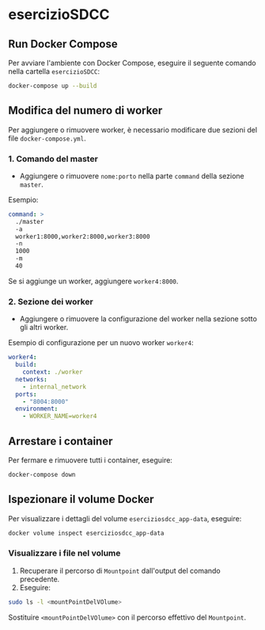# esercizioSDCC

## Run Docker Compose
Per avviare l'ambiente con Docker Compose, eseguire il seguente comando nella cartella `esercizioSDCC`:

```bash
docker-compose up --build
```

## Modifica del numero di worker
Per aggiungere o rimuovere worker, è necessario modificare due sezioni del file `docker-compose.yml`.

### 1. Comando del master
- Aggiungere o rimuovere `nome:porto` nella parte `command` della sezione `master`.

Esempio:
```yaml
command: >
  ./master
  -a
  worker1:8000,worker2:8000,worker3:8000
  -n
  1000
  -m
  40
```
Se si aggiunge un worker, aggiungere `worker4:8000`.

### 2. Sezione dei worker
- Aggiungere o rimuovere la configurazione del worker nella sezione sotto gli altri worker.

Esempio di configurazione per un nuovo worker `worker4`:
```yaml
worker4:
  build:
    context: ./worker
  networks:
    - internal_network
  ports:
    - "8004:8000"
  environment:
    - WORKER_NAME=worker4
```

## Arrestare i container
Per fermare e rimuovere tutti i container, eseguire:

```bash
docker-compose down
```

## Ispezionare il volume Docker
Per visualizzare i dettagli del volume `eserciziosdcc_app-data`, eseguire:

```bash
docker volume inspect eserciziosdcc_app-data
```

### Visualizzare i file nel volume
1. Recuperare il percorso di `Mountpoint` dall'output del comando precedente.
2. Eseguire:

```bash
sudo ls -l <mountPointDelVOlume>
```

Sostituire `<mountPointDelVOlume>` con il percorso effettivo del `Mountpoint`.
